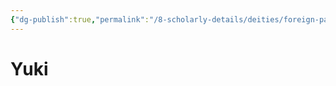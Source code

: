 ```yaml
---
{"dg-publish":true,"permalink":"/8-scholarly-details/deities/foreign-pantheons/the-sacred-dragons/yuki/","noteIcon":""}
---
```


# Yuki

